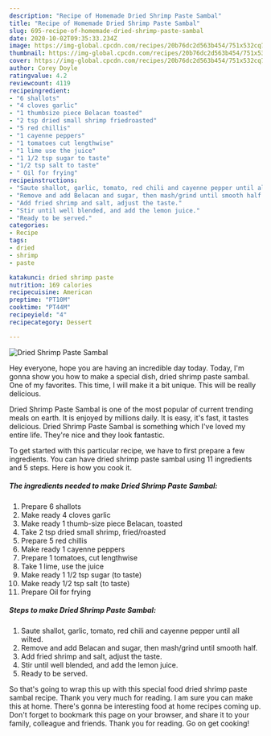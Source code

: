 ```yaml
---
description: "Recipe of Homemade Dried Shrimp Paste Sambal"
title: "Recipe of Homemade Dried Shrimp Paste Sambal"
slug: 695-recipe-of-homemade-dried-shrimp-paste-sambal
date: 2020-10-02T09:35:33.234Z
image: https://img-global.cpcdn.com/recipes/20b76dc2d563b454/751x532cq70/dried-shrimp-paste-sambal-recipe-main-photo.jpg
thumbnail: https://img-global.cpcdn.com/recipes/20b76dc2d563b454/751x532cq70/dried-shrimp-paste-sambal-recipe-main-photo.jpg
cover: https://img-global.cpcdn.com/recipes/20b76dc2d563b454/751x532cq70/dried-shrimp-paste-sambal-recipe-main-photo.jpg
author: Corey Doyle
ratingvalue: 4.2
reviewcount: 4119
recipeingredient:
- "6 shallots"
- "4 cloves garlic"
- "1 thumbsize piece Belacan toasted"
- "2 tsp dried small shrimp friedroasted"
- "5 red chillis"
- "1 cayenne peppers"
- "1 tomatoes cut lengthwise"
- "1 lime use the juice"
- "1 1/2 tsp sugar to taste"
- "1/2 tsp salt to taste"
- " Oil for frying"
recipeinstructions:
- "Saute shallot, garlic, tomato, red chili and cayenne pepper until all wilted."
- "Remove and add Belacan and sugar, then mash/grind until smooth half."
- "Add fried shrimp and salt, adjust the taste."
- "Stir until well blended, and add the lemon juice."
- "Ready to be served."
categories:
- Recipe
tags:
- dried
- shrimp
- paste

katakunci: dried shrimp paste 
nutrition: 169 calories
recipecuisine: American
preptime: "PT10M"
cooktime: "PT44M"
recipeyield: "4"
recipecategory: Dessert

---
```



![Dried Shrimp Paste Sambal](https://img-global.cpcdn.com/recipes/20b76dc2d563b454/751x532cq70/dried-shrimp-paste-sambal-recipe-main-photo.jpg)

Hey everyone, hope you are having an incredible day today. Today, I'm gonna show you how to make a special dish, dried shrimp paste sambal. One of my favorites. This time, I will make it a bit unique. This will be really delicious.

Dried Shrimp Paste Sambal is one of the most popular of current trending meals on earth. It is enjoyed by millions daily. It is easy, it's fast, it tastes delicious. Dried Shrimp Paste Sambal is something which I've loved my entire life. They're nice and they look fantastic.




To get started with this particular recipe, we have to first prepare a few ingredients. You can have dried shrimp paste sambal using 11 ingredients and 5 steps. Here is how you cook it.

<!--inarticleads1-->

##### The ingredients needed to make Dried Shrimp Paste Sambal:

1. Prepare 6 shallots
1. Make ready 4 cloves garlic
1. Make ready 1 thumb-size piece Belacan, toasted
1. Take 2 tsp dried small shrimp, fried/roasted
1. Prepare 5 red chillis
1. Make ready 1 cayenne peppers
1. Prepare 1 tomatoes, cut lengthwise
1. Take 1 lime, use the juice
1. Make ready 1 1/2 tsp sugar (to taste)
1. Make ready 1/2 tsp salt (to taste)
1. Prepare  Oil for frying




<!--inarticleads2-->

##### Steps to make Dried Shrimp Paste Sambal:

1. Saute shallot, garlic, tomato, red chili and cayenne pepper until all wilted.
1. Remove and add Belacan and sugar, then mash/grind until smooth half.
1. Add fried shrimp and salt, adjust the taste.
1. Stir until well blended, and add the lemon juice.
1. Ready to be served.




So that's going to wrap this up with this special food dried shrimp paste sambal recipe. Thank you very much for reading. I am sure you can make this at home. There's gonna be interesting food at home recipes coming up. Don't forget to bookmark this page on your browser, and share it to your family, colleague and friends. Thank you for reading. Go on get cooking!
